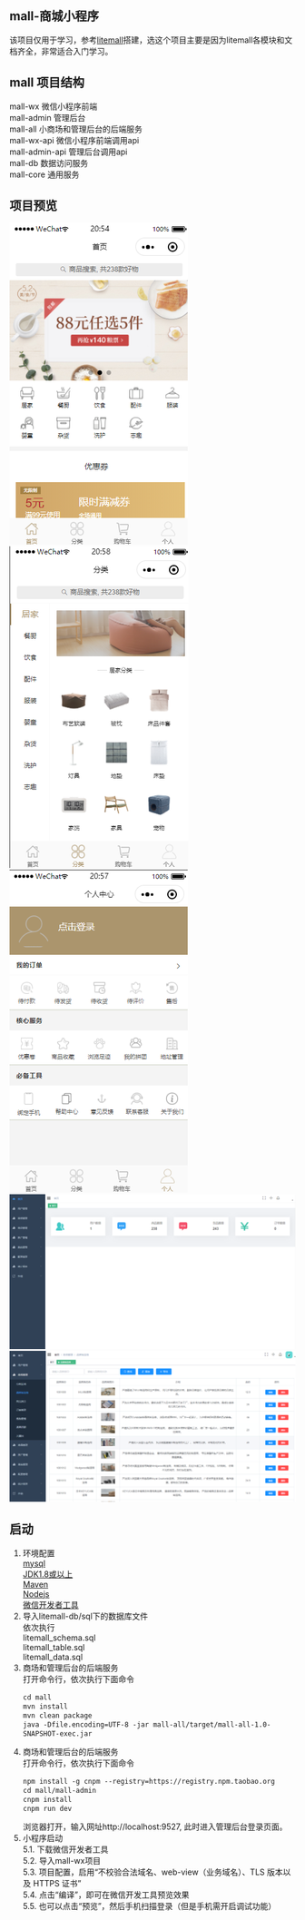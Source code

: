 ## mall-商城小程序<br>
该项目仅用于学习，参考[litemall](https://github.com/linlinjava/litemall "悬停显示")搭建，选这个项目主要是因为litemall各模块和文档齐全，非常适合入门学习。<br>
## mall 项目结构<br>
mall-wx 微信小程序前端<br>
mall-admin 管理后台<br>
mall-all 小商场和管理后台的后端服务<br>
mall-wx-api 微信小程序前端调用api<br>
mall-admin-api 管理后台调用api<br>
mall-db 数据访问服务<br>
mall-core 通用服务<br>
## 项目预览<br>
![Alt text](https://github.com/Anhooo/mall/blob/master/img/index.png)<br>
![Alt text](https://github.com/Anhooo/mall/blob/master/img/category.png)<br>
![Alt text](https://github.com/Anhooo/mall/blob/master/img/my.png)<br>
![Alt text](https://github.com/Anhooo/mall/blob/master/img/admin-index1.png)<br>
![Alt text](https://github.com/Anhooo/mall/blob/master/img/admin-index.png)<br>
## 启动<br>
1. 环境配置<br>
[mysql](https://dev.mysql.com/downloads/mysql/ "悬停显示")<br>
[JDK1.8或以上](https://www.oracle.com/technetwork/java/javase/overview/index.html "悬停显示")<br>
[Maven](https://maven.apache.org/download.cgi "悬停显示")<br>
[Nodejs](https://nodejs.org/en/download/ "悬停显示")<br>
[微信开发者工具](https://developers.weixin.qq.com/miniprogram/dev/devtools/download.html "悬停显示")<br>
2. 导入litemall-db/sql下的数据库文件<br>
依次执行<br> 
litemall_schema.sql<br>
litemall_table.sql<br>
litemall_data.sql<br>
3. 商场和管理后台的后端服务<br>
	打开命令行，依次执行下面命令
	```
	cd mall
  	mvn install
  	mvn clean package
  	java -Dfile.encoding=UTF-8 -jar mall-all/target/mall-all-1.0-SNAPSHOT-exec.jar
	```
4. 商场和管理后台的后端服务<br>
	打开命令行，依次执行下面命令
	```
  	npm install -g cnpm --registry=https://registry.npm.taobao.org
  	cd mall/mall-admin
  	cnpm install
  	cnpm run dev
	```
	浏览器打开，输入网址http://localhost:9527, 此时进入管理后台登录页面。<br>
5. 小程序启动<br>
5.1. 下载微信开发者工具<br>
5.2. 导入mall-wx项目<br>
5.3. 项目配置，启用“不校验合法域名、web-view（业务域名）、TLS 版本以及 HTTPS 证书”<br>
5.4. 点击“编译”，即可在微信开发工具预览效果<br>
5.5. 也可以点击“预览”，然后手机扫描登录（但是手机需开启调试功能）<br>
	

